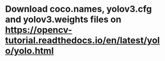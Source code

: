 # Download coco.names, yolov3.cfg and yolov3.weights files on https://opencv-tutorial.readthedocs.io/en/latest/yolo/yolo.html
